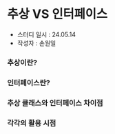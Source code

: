 # 추상 VS 인터페이스
- 스터디 일시 : 24.05.14
- 작성자 : 손원일

### 추상이란?
### 인터페이스란?
### 추상 클래스와 인터페이스 차이점
### 각각의 활용 시점